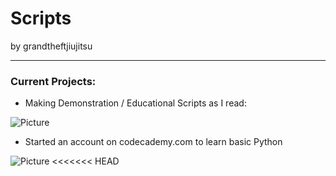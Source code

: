 Scripts
====================

by grandtheftjiujitsu
   
------------------

### Current Projects:
* Making Demonstration / Educational Scripts as I read:

![Picture](http://ecx.images-amazon.com/images/I/5173Q4Lj1JL.jpg)

* Started an account on codecademy.com to learn basic Python

![Picture](http://www.codecademy.com/assets/logo/logo--dark-blue.svg)
<<<<<<< HEAD
